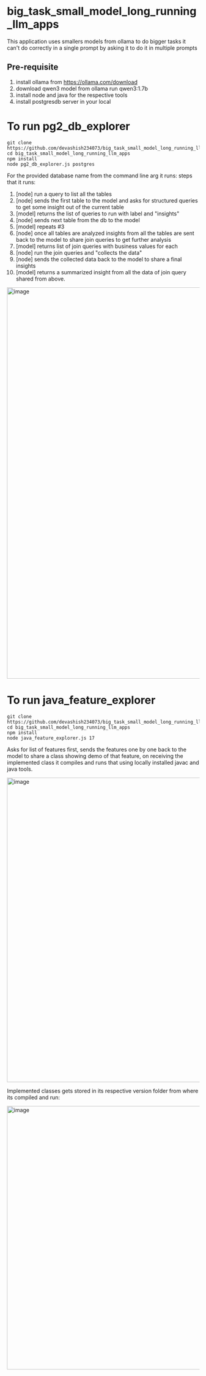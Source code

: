 # big_task_small_model_long_running_llm_apps
This application uses smallers models from ollama to do bigger tasks it can't do correctly in a single prompt by asking it to do it in multiple prompts

## Pre-requisite
1. install ollama from https://ollama.com/download
2. download qwen3 model from ollama run qwen3:1.7b
3. install node and java for the respective tools
4. install postgresdb server in your local

# To run pg2_db_explorer

```
git clone https://github.com/devashish234073/big_task_small_model_long_running_llm_apps
cd big_task_small_model_long_running_llm_apps
npm install
node pg2_db_explorer.js postgres
```

For the provided database name from the command line arg it runs:
steps that it runs:

1. [node] run a query to list all the tables 
2. [node] sends the first table to the model and asks for structured queries to get some insight out of the current table
3. [model] returns the list of queries to run with label and "insights"
4. [node] sends next table from the db to the model
5. [model] repeats #3
6. [node] once all tables are analyzed insights from all the tables are sent back to the model to share join queries to get further analysis
7. [model] returns list of join queries with business values for each
8. [node] run the join queries and "collects the data"
9. [node] sends the collected data back to the model to share a final insights
10. [model] returns a summarized insight from all the data of join query shared from above.

<img width="1422" height="1020" alt="image" src="https://github.com/user-attachments/assets/5ac1611f-2944-40c0-90d4-5fb20f987ca0" />


# To run java_feature_explorer

```
git clone https://github.com/devashish234073/big_task_small_model_long_running_llm_apps
cd big_task_small_model_long_running_llm_apps
npm install
node java_feature_explorer.js 17
```

Asks for list of features first, sends the features one by one back to the model to share a class showing demo of that feature, 
on receiving the implemented class it compiles and runs that using locally installed javac and java tools.

<img width="1361" height="794" alt="image" src="https://github.com/user-attachments/assets/50b9ae1a-21de-49cf-89f7-410d26ce9088" />

Implemented classes gets stored in its respective version folder from where its compiled and run:

<img width="754" height="687" alt="image" src="https://github.com/user-attachments/assets/f39a861c-72b3-4b78-aadd-d35aec611d34" />

